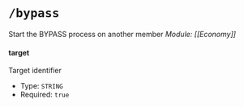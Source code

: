 # `/bypass`
Start the BYPASS process on another member
*Module: [[Economy]]*
#### target
Target identifier
- Type: `STRING`
- Required: `true`